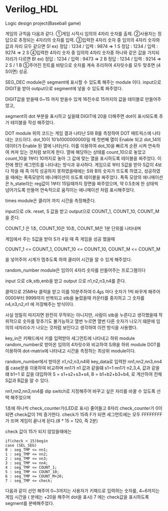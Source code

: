 # Verilog_HDL
Logic design project(Baseball game)


게임의 규칙음 다음과 같다. 
①게임 시작시 임의의 4자리 숫자를 출제.
②사용자는 정답으로 추정되는 4자리의 숫자를 입력.
③입력한 4자리 숫자 중 임의의 4자리 숫자와 값과 자리 모두 같으면 S!
	ex) 정답 : 1234 / 입력 : 9874 ⇒ 1 S
	   정답 : 1234 / 입력 : 9274 ⇒ 2 S
④입력한 4자리 숫자 중 임의의 4자리 숫자중 하나와 같은 값을 가지되 자리가 다르면 B!
	ex) 정답 : 1234 / 입력 : 9473 ⇒ 2 B
	   정답 : 1234 / 입력 : 9214 ⇒ 2 S / 1 B
⑤주어진 힌트를 바탕으로 숫자를 계속 추리하여 4자릿수를 모두 맞추면 (4 S이면) 성공.

SEG_DEC module은 segment에 표시할 수 있도록 해주는 module 이다.
input으로 DIGIT을 받아 
output으로 segment에 넣을 수 있도록 짜주었다.

DIGIT값을 받을때 0~15 까지 받을수 있게 16진수로 15까지의 값을 테이블로 만들어주었고,

segment의 dot 부분을 표시하고 싶을떄 DIGIT에 20을 더해주면 dot이 표시되도록 추가 테이블을 작성 해주었다.

DOT module
위의 코드는 게임 결과 나타난 S와 B를 측정하여 DOT 매트릭스에 나타내는 코드이다. 
dot_10이 10’b1000000000일 때 첫번째 열이 Enable 되고 dot_14의 데이터가 Enable 된 열에 나타난다.
이를 이용하여 dot_10을 빠르게 순환 시켜 연속하여 켜져 있는 것처럼 보이게 한다. 열에 해당하는 상태를 count_10으로 놓았고 count_10을 1부터 10까지로 놓아 그 값에 맞는 열을 표시하도록 테이블을 짜주었다. 이전에 짰던 세그먼트를 나타내는 방식과 유사하다. 
게임으로 부터 S값을 받아 S값이 4보다 작을 때 즉 아직 성공하지 못하였을때에는 S와 B의 숫자가 뜨도록 하였고, 성공하였을 때에는 폭죽모양의 애니매이션이 뜨도록 테이블을 짜주었다. 폭죽 모양의 애니매이션은 h_state라는 reg값이 1부터 15일때까지 장면을 짜주었으며, 약 0.5초에 한 상태씩 넘어가도록 만들어 연속적으로 움직이는 애니매이션 처럼 표시해주었다.

times module은 클리어 까지 시간을 측정해준다.

input으로 clk. reset, S 값을 받고
output으로 COUNT_1, COUNT_10, COUNT_M을 준다.

COUNT_1 은 1초, COUNT_10은 10초, COUNT_M은 1분 단위를 나타내며 

게임에서 주는 S값을 받아 S가 4일 때 즉 게임을 성공 했을때 

COUNT_1 <= COUNT_1, COUNT_10 <= COUNT_10,
COUNT_M <= COUNT_M 

을 넣어주어 시계가 멈추도록 하여 클리어 시간을 알 수 있게 해주었다.


random_number module은 임의이 4자리 숫자를 만들어주는 프로그램이다

input 으로 clk,stb,enb을 받고
output 으로 n1,n2,n3,n4를 준다.

클럭으로 25MHz 클럭을 받고 이를 10분주하여 0.4㎲ 마다 숫자가 1씩 바꾸게 해주어 0000부터 9999까지 반복되고 stb을 눌렀을때 카운터를 중지하고 그 숫자를 n4,n3,n2,n1 에 저장해주는 방식이다.

사실 엄밀히 따지자면 완전히 무작위는 아니지만, 사람이 stb을 누른다고 생각했을때 작위적으로 숫자를 맞추기도 불가능하고 열번 누르면 열번 다른 숫자가 나오기 떄문에 임의의 네자리수가 나오는 것처럼 보인다고 생각하여 이런 방식을 사용했다.


key_in은 키패드에서 키를 입력받아 세그먼트에 나타내고 하위 module random_number로 받아온 임의의 4자릿수와 비교하여 S/B을 하위 module DOT를 이용하여 dot-matrix에 나타내고 시간을 측정하는 최상위 module이다. 

random_number에서 받아온 n1,n2,n3,n4와 
key_data로 입력한 nn1,nn2,nn3,nn4를 
case문을 이용하여 비교하며
nn1가 n1 값과 같을떄 s1=1
nn1가 n2,3,4, 값과 같을떄 b1=1 로 값을 대입하여
S = s1+s2+s3+s4,
B = b1+b2+b3+b4, 로 계산하여 전체 S값과 B값을 알 수 있다.

nn1,nn2,nn3,nn4를 dip switch로 지정해주어 바꾸고 싶은 자리를 바꿀 수 있도록 선택 해주었으며

1초에 하나씩 check_counter가(LED로 표시) 줄어들고 
8자리 check_counter가 0이되면 check값이 1씩 증가한다.
check가 15즉 F가 되면 세그먼트에는 모두 FFFFFFFF가 뜨며 게임이 끝나게 된다.(8 * 15 = 120, 즉 2분)

check 값이 15가 되지 않았을때에는 

	if(check < 15)begin
	case (SEL_SEG) 
	0 : seg_TMP <= nn1;
	1 : seg_TMP <= nn2;
	2 : seg_TMP <= nn3;
	3 : seg_TMP <= nn4;
	4 : seg_TMP <= COUNT_1;
	5 : seg_TMP <= COUNT_10;
	6 : seg_TMP <= COUNT_M+20;
	7 : seg_TMP <= check;

다음과 같이 선언 해주어 
0~3까지는 사용자가 키패드로 입력하는 숫자를, 
4~6까지는 게임 시간을 ( 분에는 +20을 해주어 dot을 표시)
7 에는 check값을 표시하도록 segment를 분배해주었다.
